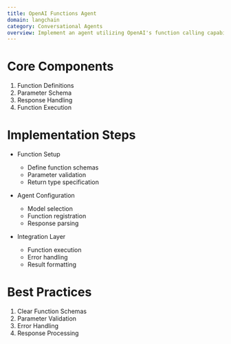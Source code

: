 ```yaml
---
title: OpenAI Functions Agent
domain: langchain
category: Conversational Agents
overview: Implement an agent utilizing OpenAI's function calling capabilities.
---
```


# Core Components
1. Function Definitions
2. Parameter Schema
3. Response Handling
4. Function Execution

# Implementation Steps
- Function Setup
  - Define function schemas
  - Parameter validation
  - Return type specification

- Agent Configuration
  - Model selection
  - Function registration
  - Response parsing

- Integration Layer
  - Function execution
  - Error handling
  - Result formatting

# Best Practices
1. Clear Function Schemas
2. Parameter Validation
3. Error Handling
4. Response Processing
